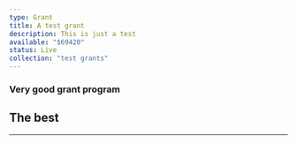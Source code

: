 ```yaml
---
type: Grant
title: A test grant
description: This is just a test
available: "$69420"
status: Live
collection: "test grants"
---
```


### Very good grant program

## The best
---
